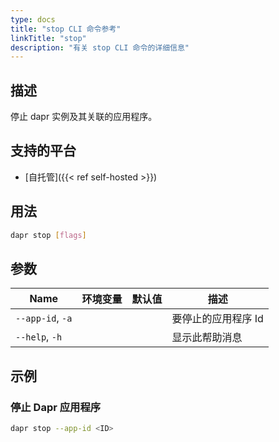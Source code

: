 ```yaml
---
type: docs
title: "stop CLI 命令参考"
linkTitle: "stop"
description: "有关 stop CLI 命令的详细信息"
---
```


## 描述

停止 dapr 实例及其关联的应用程序。

## 支持的平台

- [自托管]({{< ref self-hosted >}})

## 用法

```bash
dapr stop [flags]
```

## 参数

| Name             | 环境变量 | 默认值 | 描述          |
| ---------------- | ---- | --- | ----------- |
| `--app-id`, `-a` |      |     | 要停止的应用程序 Id |
| `--help`, `-h`   |      |     | 显示此帮助消息     |

## 示例

### 停止 Dapr 应用程序
```bash
dapr stop --app-id <ID>
```
